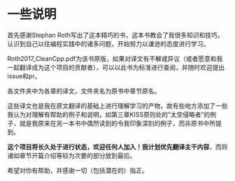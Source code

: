 # 一些说明

首先感谢Stephan Roth写出了这本精巧的书，这本书教会了我很多知识和技巧，认识到自己以往编程实践中的诸多问题，开始努力以谦逊的态度进行学习。

Roth2017_CleanCpp.pdf为该书原版，如果对译文有不解或异议（或者愿意和我一起翻译成为这个项目的贡献者），可以以此书为标准进行查阅，并随时欢迎提出issue和pr。

各文件夹中为各章的译文，文件夹名为原书中章节原名。

这些译文也是我在原文翻译的基础上进行理解学习的产物，故有些地方添加了一些我认为对理解有帮助的例子和说明，如第三章KISS原则处的”太空侵略者“的例子，就是我原来在另一本书中偶然读到的令我印象深刻的例子，而非原书中所提到。

**这个项目将长久处于进行状态，欢迎任何人加入！**我计划**优先翻译主干内容**，而将诸如章节开篇介绍等较为次要的部分放到最后。

希望对你有帮助，并感谢一切（包括潜在的）指正。
